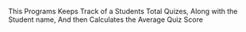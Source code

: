 This Programs Keeps Track of a Students Total Quizes, Along with the Student name,
And then Calculates the Average Quiz Score
